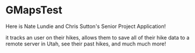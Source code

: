 GMapsTest
=========

Here is Nate Lundie and Chris Sutton's Senior Project Application! 

it tracks an user on their hikes, allows them to save all of their hike data to a remote server in Utah, see their past hikes, and much much more!
